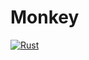 # Monkey

[![Rust](https://github.com/DerekStride/writing-an-interpreter-in-rust/actions/workflows/rust.yml/badge.svg)](https://github.com/DerekStride/writing-an-interpreter-in-rust/actions/workflows/rust.yml)
